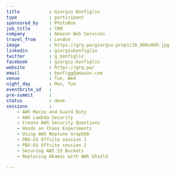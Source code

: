 ```yaml
---
title           : Giorgio Bonfiglio
type            : participant
sponsored_by    : PhotoBox
job_title       : TAM
company         : Amazon Web Services
travel_from     : London
image           : https://grg.pw/giorgio-propic16_800x800.jpg
linkedin        : giorgiobonfiglio
twitter         : g_bonfiglio
facebook        : giorgio.bonfiglio
website         : https://grg.pw/
email           : bonfigg@amazon.com
venue           : Tue, Wed
night_day       : Mon, Tue
eventbrite_id   :
pre-summit      :
status          : done
sessions        :
    - AWS Macie and Guard Duty
    - AWS Lambda Security
    - Create AWS Security Questions
    - Hands on Chaos Experiments
    - Using AWS Neptune GraphDB
    - PBX-GS Offsite session 1
    - PBX-GS Offsite session 2
    - Securing AWS S3 Buckets
    - Replacing Akamai with AWS Shield

---
```


<!-- put more details about participant here -->
